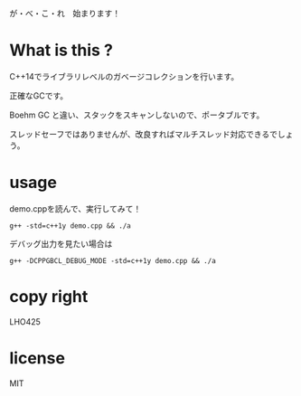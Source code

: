 が・べ・こ・れ　始まります！

# What is this ?
C++14でライブラリレベルのガベージコレクションを行います。

正確なGCです。

Boehm GC と違い、スタックをスキャンしないので、ポータブルです。

スレッドセーフではありませんが、改良すればマルチスレッド対応できるでしょう。

# usage
demo.cppを読んで、実行してみて！

    g++ -std=c++1y demo.cpp && ./a

デバッグ出力を見たい場合は

    g++ -DCPPGBCL_DEBUG_MODE -std=c++1y demo.cpp && ./a

# copy right
LHO425

# license
MIT
